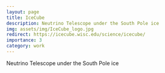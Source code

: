 ```yaml
---
layout: page
title: IceCube
description: Neutrino Telescope under the South Pole ice
img: assets/img/IceCube_logo.jpg
redirect: https://icecube.wisc.edu/science/icecube/
importance: 3
category: work
---
```


Neutrino Telescope under the South Pole ice